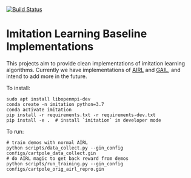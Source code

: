 [![Build Status](https://travis-ci.com/HumanCompatibleAI/imitation.svg?branch=master)](https://travis-ci.com/HumanCompatibleAI/imitation)

# Imitation Learning Baseline Implementations

This projects aim to provide clean implementations of imitation learning algorithms. 
Currently we have implementations of [AIRL](https://arxiv.org/abs/1710.11248) and 
[GAIL](https://arxiv.org/abs/1606.03476), and intend to add more in the future.

To install:
```
sudo apt install libopenmpi-dev
conda create -n imitation python=3.7
conda activate imitation
pip install -r requirements.txt -r requirements-dev.txt
pip install -e .  # install `imitation` in developer mode
```

To run:
```
# train demos with normal AIRL
python scripts/data_collect.py --gin_config configs/cartpole_data_collect.gin
# do AIRL magic to get back reward from demos
python scripts/run_training.py --gin_config configs/cartpole_orig_airl_repro.gin
```
